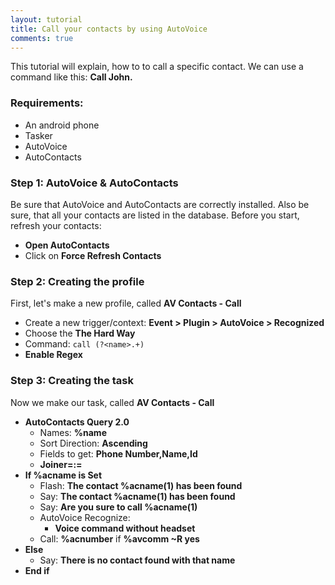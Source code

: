 ```yaml
---
layout: tutorial
title: Call your contacts by using AutoVoice
comments: true
---
```

This tutorial will explain, how to to call a specific contact.
We can use a command like this: **Call John.**

### Requirements:
- An android phone
- Tasker
- AutoVoice
- AutoContacts

### Step 1: AutoVoice & AutoContacts
Be sure that AutoVoice and AutoContacts are correctly installed. Also be sure, that all your contacts are listed in the database.
Before you start, refresh your contacts:
- **Open AutoContacts**
- Click on **Force Refresh Contacts**

### Step 2: Creating the profile
First, let's make a new profile, called **AV Contacts - Call**
- Create a new trigger/context: **Event > Plugin > AutoVoice > Recognized**
- Choose the **The Hard Way**
- Command: ```call (?<name>.+)```
- **Enable Regex**

### Step 3: Creating the task
Now we make our task, called **AV Contacts - Call**
- **AutoContacts Query 2.0**
  - Names: **%name**
  - Sort Direction: **Ascending**
  - Fields to get: **Phone Number,Name,Id**
  - **Joiner=:=**
- **If %acname is Set**
  - Flash: **The contact %acname(1) has been found**
  - Say: **The contact %acname(1) has been found**
  - Say: **Are you sure to call %acname(1)**
  - AutoVoice Recognize:
    - **Voice command without headset**
  - Call: **%acnumber** if **%avcomm ~R yes**
- **Else**
  - Say: **There is no contact found with that name**
- **End if**

